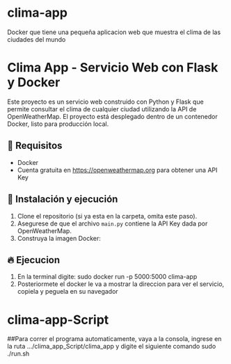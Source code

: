 # clima-app
Docker que tiene una pequeña aplicacion web que muestra el clima de las ciudades del mundo

# Clima App - Servicio Web con Flask y Docker

Este proyecto es un servicio web construido con Python y Flask que permite consultar el clima de cualquier ciudad utilizando la API de OpenWeatherMap. El proyecto está desplegado dentro de un contenedor Docker, listo para producción local.

## 🚀 Requisitos

- Docker
- Cuenta gratuita en https://openweathermap.org para obtener una API Key

## 🔧 Instalación y ejecución

1. Clone el repositorio (si ya esta en la carpeta, omita este paso).
2. Asegurese de que el archivo `main.py` contiene la API Key dada por OpenWeatherMap.
3. Construya la imagen Docker:

## 🔥 Ejecucion
1. En la terminal digite: sudo docker run -p 5000:5000 clima-app
2. Posteriormete el docker le va a mostrar la direccion para ver el servicio, copiela y peguela en su navegador

# clima-app-Script
##Para correr el programa automaticamente, vaya a la consola, ingrese en la ruta .../clima_app_Script/clima_app y digite el siguiente comando sudo ./run.sh
